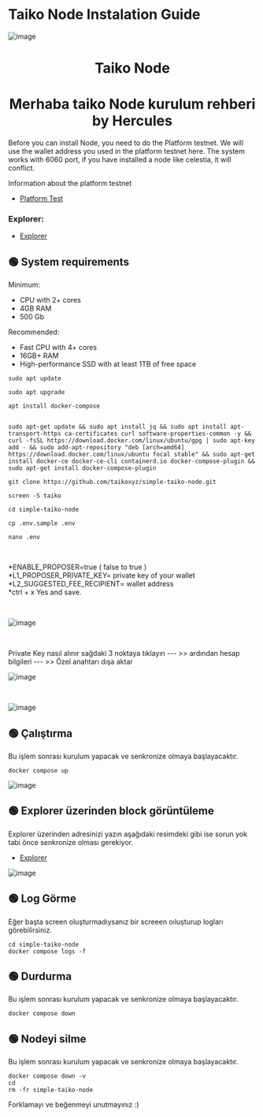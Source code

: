 # Taiko Node Instalation Guide
![image](https://user-images.githubusercontent.com/101635385/210137987-bdc3fe6f-270d-40f8-b843-d927a58ca6e9.png)


<h1 align="center"> Taiko Node </h1>
<h1 align="center"> Merhaba taiko Node kurulum rehberi <br> by Hercules
</h1>

Before you can install Node, you need to do the Platform testnet. We will use the wallet address you used in the platform testnet here. The system works with 6060 port, if you have installed a node like celestia, it will conflict. <br>

Information about the platform testnet <br>

* [Platform Test](https://twitter.com/Hercules4413/status/1608026986164748288)


### Explorer:
 * [Explorer](https://l2explorer.a1.taiko.xyz/)


 ## 🟢 System requirements

Minimum:
- CPU with 2+ cores
- 4GB RAM
- 500 Gb 


Recommended:
- Fast CPU with 4+ cores
- 16GB+ RAM
- High-performance SSD with at least 1TB of free space


```shell
sudo apt update
```

```shell
sudo apt upgrade
```

```shell
apt install docker-compose
```

```shell

sudo apt-get update && sudo apt install jq && sudo apt install apt-transport-https ca-certificates curl software-properties-common -y && curl -fsSL https://download.docker.com/linux/ubuntu/gpg | sudo apt-key add - && sudo add-apt-repository "deb [arch=amd64] https://download.docker.com/linux/ubuntu focal stable" && sudo apt-get install docker-ce docker-ce-cli containerd.io docker-compose-plugin && sudo apt-get install docker-compose-plugin

```


```
git clone https://github.com/taikoxyz/simple-taiko-node.git
```

```
screen -S taiko
```

```
cd simple-taiko-node
```

```
cp .env.sample .env
```

```
nano .env
```

<br>

*ENABLE_PROPOSER=true  ( false to true ) <br>
*L1_PROPOSER_PRIVATE_KEY= private key of your wallet <br>
*L2_SUGGESTED_FEE_RECIPIENT= wallet address <br>
*ctrl + x Yes and save. <br>

<br>

![image](https://user-images.githubusercontent.com/101635385/210138160-c01d12f1-c1d1-40b5-96f0-ac907d3110cc.png)

<br>

Private Key nasıl alınır sağdaki 3 noktaya tıklayın --- >> ardından hesap bilgileri --- >> Özel anahtarı dışa aktar

![image](https://user-images.githubusercontent.com/101635385/210151390-4342cbb3-5c1c-4e35-96ff-fde422ac08bb.png)

<br>

![image](https://user-images.githubusercontent.com/101635385/210151407-a7b0aa7e-ae39-47cc-b1ab-2697e0d25edf.png)





## 🟢 Çalıştırma

Bu işlem sonrası kurulum yapacak ve senkronize olmaya başlayacaktır.

```
docker compose up
```

![image](https://user-images.githubusercontent.com/101635385/210138255-d7c31fb4-bbe4-4d6d-8703-6ee16f1a0b47.png)


## 🟢 Explorer üzerinden block görüntüleme 

Explorer üzerinden adresinizi yazın aşağıdaki resimdeki gibi ise sorun yok tabi önce senkronize olması gerekiyor. 

 * [Explorer](https://l2explorer.a1.taiko.xyz/)

![image](https://user-images.githubusercontent.com/101635385/210138905-3baea6ea-5424-4197-b4c4-0c23d9578247.png)


## 🟢 Log Görme

Eğer başta screen oluşturmadıysanız bir screeen oıluşturup logları görebilirsiniz.

```
cd simple-taiko-node
docker compose logs -f
```


## 🟢 Durdurma

Bu işlem sonrası kurulum yapacak ve senkronize olmaya başlayacaktır.

```
docker compose down
```

## 🟢 Nodeyi silme

Bu işlem sonrası kurulum yapacak ve senkronize olmaya başlayacaktır.

```
docker compose down -v
cd
rm -fr simple-taiko-node
```

Forklamayı ve beğenmeyi unutmayınız :)
